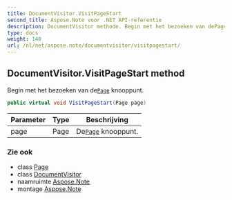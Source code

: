 ```yaml
---
title: DocumentVisitor.VisitPageStart
second_title: Aspose.Note voor .NET API-referentie
description: DocumentVisitor methode. Begin met het bezoeken van dePage knooppunt.
type: docs
weight: 140
url: /nl/net/aspose.note/documentvisitor/visitpagestart/
---
```

## DocumentVisitor.VisitPageStart method

Begin met het bezoeken van de[`Page`](../../page/) knooppunt.

```csharp
public virtual void VisitPageStart(Page page)
```

| Parameter | Type | Beschrijving |
| --- | --- | --- |
| page | Page | De[`Page`](../../page/) knooppunt. |

### Zie ook

* class [Page](../../page/)
* class [DocumentVisitor](../)
* naamruimte [Aspose.Note](../../documentvisitor/)
* montage [Aspose.Note](../../../)


